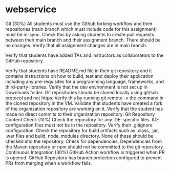 # webservice

Git (30%)
All students must use the Github forking workflow and their repositories (main branch which must include code for this assignment) must be in-sync. Check this by asking students to create pull requests between their main branch and their assignment branch. There should be no changes. Verify that all assignment changes are in main branch.

Verify that students have added TAs and instructors as collaborators to the GitHub repository.

Verify that students have README.md file in their git repository and it contains instructions on how to build, test and deploy their application including any pre-requisites for a programming language, frameworks, and third-party libraries.
Verify that the dev environment is not set up in Downloads folder.
Git repositories should be cloned locally using git/ssh protocol and not https.
Verify this by running git remote -v the command in the cloned repository in the VM.
Validate that students have created a fork of the organization repository are working on it.
Verify that the student has made no direct commits to their organization repository.
Git Repository Content Check (10%)
Check the repository for any IDE-specific files. IDE configuration files must not be in the repository.
Verify their .gitignore configuration.
Check the repository for build artifacts such as .class, .jar, .war files and build, node_modules directory. None of these should be checked into the repository.
Check for dependencies. Dependencies from the Maven repository or npm should not be committed to the git repository.
Continuous Integration (30%)
GitHub Action workflow is triggered when PR is opened.
GitHub Repository has branch protection configured to prevent PRs from merging when a workflow fails.
 
